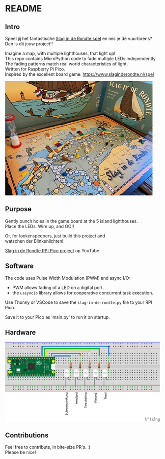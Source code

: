 # README

## Intro

Speel jij het fantastische [Slag in de Rondte spel](https://www.slaginderondte.nl/spel) en mis je de vuurtorens?  
Dan is dit jouw project!!

Imagine a map, with multiple lighthouses, that light up!  
This repo contains MicroPython code to fade multiple LEDs independently.
The fading patterns match real world characteristics of light.  
Written for Raspberry Pi Pico.  
Inspired by the excellent board game: <https://www.slaginderondte.nl/spel>

![Board game Slag in de Rondte](/img/SlagInDeRondte-bordspel-small.jpg)

## Purpose

Gently punch holes in the game board at the 5 island lighthouses.  
Place the LEDs. Wire up, and GO!!

Or, for lookenspeepers, just build this project and  
watschen der Blinkenlichten!

[Slag in de Rondte RPI Pico project](https://youtu.be/appXGaQrQTM) op YouTube.

## Software

The code uses Pulse Width Modulation (PWM) and async I/O:

- PWM allows fading of a LED on a digital port.
- the `uasyncio` library allows for cooperative concurrent task execution.

Use Thonny or VSCode to save the `slag-in-de-rondte.py` file to your RPI Pico.

Save it to your Pico as 'main.py' to run it on startup.

## Hardware

![Lighthouse LEDs](/img/lighthouse-leds-rpi-pico_bb.png)

## Contributions

Feel free to contribute, in bite-size PR's. :)  
Please be nice!
